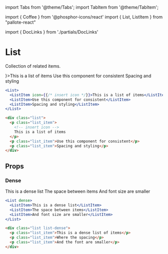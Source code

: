 ---
---
import Tabs from '@theme/Tabs';
import TabItem from '@theme/TabItem';

import { Coffee } from '@phosphor-icons/react'
import { List, ListItem } from "pallote-react"

import { DocLinks } from './partials/DocLinks'

# List

Collection of related items.

<DocLinks
  figma="https://www.figma.com/design/bEeQ97jqZFWepD0x4oU5k7/Pallote?node-id=2831-3671&t=VLV1GkaDtqQB1JUb-11"
  storybook="https://react.pallote.com/?path=/docs/components-list--docs"
/>

<div class="docs_block">
  <List>
    <ListItem icon={<Coffee />}>This is a list of items</ListItem>
    <ListItem>Use this component for consistent</ListItem>
    <ListItem>Spacing and styling</ListItem>
  </List>
</div>

<Tabs groupId="package" queryString>
  <TabItem value="react" label="React">

```jsx
<List>
  <ListItem icon={{/* insert icon */}}>This is a list of items</ListItem>
  <ListItem>Use this component for consistent</ListItem>
  <ListItem>Spacing and styling</ListItem>
</List>
```
  </TabItem>
  <TabItem value="css" label="CSS">

```html
<div class="list">
  <p class="list_item">
    <!-- insert icon -->
    This is a list of items
  </p>
  <p class="list_item">Use this component for consistent</p>
  <p class="list_item">Spacing and styling</p>
</div>
```
  </TabItem>
</Tabs>

## Props

### Dense

<div class="docs_block">
  <List dense>
    <ListItem>This is a dense list</ListItem>
    <ListItem>The space between items</ListItem>
    <ListItem>And font size are smaller</ListItem>
  </List>
</div>

<Tabs groupId="package" queryString>
  <TabItem value="react" label="React">

```jsx
<List dense>
  <ListItem>This is a dense list</ListItem>
  <ListItem>The space between items</ListItem>
  <ListItem>And font size are smaller</ListItem>
</List>
```
  </TabItem>
  <TabItem value="css" label="CSS">

```html
<div class="list list-dense">
  <p class="list_item">This is a dense list of items</p>
  <p class="list_item">Where the spacing</p>
  <p class="list_item">And the font are smaller</p>
</div>
```
  </TabItem>
</Tabs>

